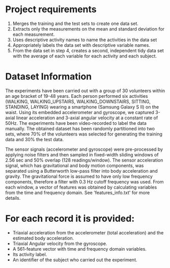 # Project requirements

1. Merges the training and the test sets to create one data set.
2. Extracts only the measurements on the mean and standard deviation for each measurement.
3. Uses descriptive activity names to name the activities in the data set
4. Appropriately labels the data set with descriptive variable names.
5. From the data set in step 4, creates a second, independent tidy data set with the average 
of each variable for each activity and each subject.

# Dataset Information
The experiments have been carried out with a group of 30 volunteers within an age bracket of 19-48 years. Each person performed six activities (WALKING, WALKING_UPSTAIRS, WALKING_DOWNSTAIRS, SITTING, STANDING, LAYING) wearing a smartphone (Samsung Galaxy S II) on the waist. Using its embedded accelerometer and gyroscope, we captured 3-axial linear acceleration and 3-axial angular velocity at a constant rate of 50Hz. The experiments have been video-recorded to label the data manually. The obtained dataset has been randomly partitioned into two sets, where 70% of the volunteers was selected for generating the training data and 30% the test data. 

The sensor signals (accelerometer and gyroscope) were pre-processed by applying noise filters and then sampled in fixed-width sliding windows of 2.56 sec and 50% overlap (128 readings/window). The sensor acceleration signal, which has gravitational and body motion components, was separated using a Butterworth low-pass filter into body acceleration and gravity. The gravitational force is assumed to have only low frequency components, therefore a filter with 0.3 Hz cutoff frequency was used. From each window, a vector of features was obtained by calculating variables from the time and frequency domain. See 'features_info.txt' for more details. 

For each record it is provided:
======================================

- Triaxial acceleration from the accelerometer (total acceleration) and the estimated body acceleration.
- Triaxial Angular velocity from the gyroscope. 
- A 561-feature vector with time and frequency domain variables. 
- Its activity label. 
- An identifier of the subject who carried out the experiment.
